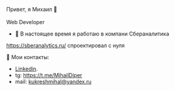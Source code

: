 Привет, я Михаил 👋<br/>  
Web Developer


- 🔭 В настоящее время я работаю в компани Сбераналитика

https://sberanalytics.ru/ спроектировал с нуля

📢 Мои контакты:
   - [Linkedin](https://www.linkedin.com/feed/?trk=404_page).
   -   tg: https://t.me/MihailDiper <br/>
   -   mail: kukreshmihal@yandex.ru <br/>
